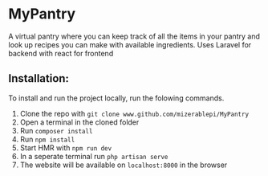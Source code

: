 # MyPantry

A virtual pantry where you can keep track of all the items in your pantry and look up recipes you can make with available ingredients. Uses Laravel for backend with react for frontend

## Installation:

To install and run the project locally, run the folowing commands.

1. Clone the repo with `git clone www.github.com/mizerablepi/MyPantry`
2. Open a terminal in the cloned folder
3. Run `composer install`
4. Run `npm install`
5. Start HMR with `npm run dev`
6. In a seperate terminal run `php artisan serve`
7. The website will be available on `localhost:8000` in the browser
